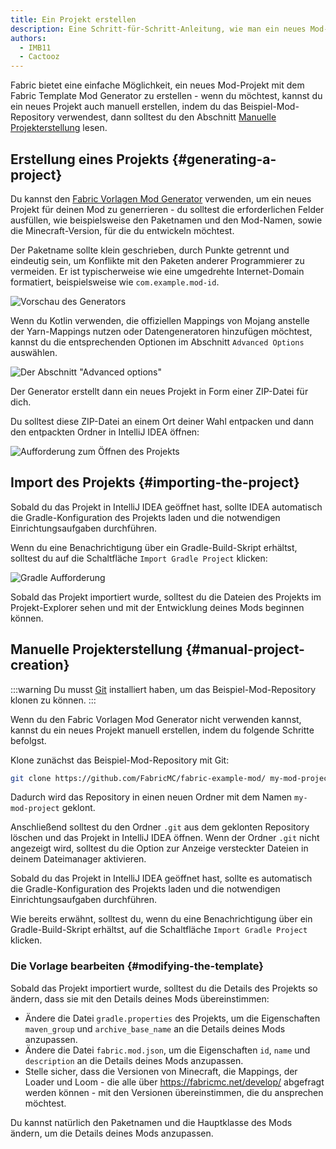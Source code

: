 ```yaml
---
title: Ein Projekt erstellen
description: Eine Schritt-für-Schritt-Anleitung, wie man ein neues Mod-Projekt mit dem Fabric Vorlagen Mod Generator erstellt.
authors:
  - IMB11
  - Cactooz
---
```


Fabric bietet eine einfache Möglichkeit, ein neues Mod-Projekt mit dem Fabric Template Mod Generator zu erstellen - wenn du möchtest, kannst du ein neues Projekt auch manuell erstellen, indem du das Beispiel-Mod-Repository verwendest, dann solltest du den Abschnitt [Manuelle Projekterstellung](#manuelle-projekterstellung) lesen.

## Erstellung eines Projekts {#generating-a-project}

Du kannst den [Fabric Vorlagen Mod Generator](https://fabricmc.net/develop/template/) verwenden, um ein neues Projekt für deinen Mod zu generrieren - du solltest die erforderlichen Felder ausfüllen, wie beispielsweise den Paketnamen und den Mod-Namen, sowie die Minecraft-Version, für die du entwickeln möchtest.

Der Paketname sollte klein geschrieben, durch Punkte getrennt und eindeutig sein, um Konflikte mit den Paketen anderer Programmierer zu vermeiden. Er ist typischerweise wie eine umgedrehte Internet-Domain formatiert, beispielsweise wie `com.example.mod-id`.

![Vorschau des Generators](/assets/develop/getting-started/template-generator.png)

Wenn du Kotlin verwenden, die offiziellen Mappings von Mojang anstelle der Yarn-Mappings nutzen oder Datengeneratoren hinzufügen möchtest, kannst du die entsprechenden Optionen im Abschnitt `Advanced Options` auswählen.

![Der Abschnitt "Advanced options"](/assets/develop/getting-started/template-generator-advanced.png)

Der Generator erstellt dann ein neues Projekt in Form einer ZIP-Datei für dich.

Du solltest diese ZIP-Datei an einem Ort deiner Wahl entpacken und dann den entpackten Ordner in IntelliJ IDEA öffnen:

![Aufforderung zum Öffnen des Projekts](/assets/develop/getting-started/open-project.png)

## Import des Projekts {#importing-the-project}

Sobald du das Projekt in IntelliJ IDEA geöffnet hast, sollte IDEA automatisch die Gradle-Konfiguration des Projekts laden und die notwendigen Einrichtungsaufgaben durchführen.

Wenn du eine Benachrichtigung über ein Gradle-Build-Skript erhältst, solltest du auf die Schaltfläche `Import Gradle Project` klicken:

![Gradle Aufforderung](/assets/develop/getting-started/gradle-prompt.png)

Sobald das Projekt importiert wurde, solltest du die Dateien des Projekts im Projekt-Explorer sehen und mit der Entwicklung deines Mods beginnen können.

## Manuelle Projekterstellung {#manual-project-creation}

:::warning
Du musst [Git](https://git-scm.com/) installiert haben, um das Beispiel-Mod-Repository klonen zu können.
:::

Wenn du den Fabric Vorlagen Mod Generator nicht verwenden kannst, kannst du ein neues Projekt manuell erstellen, indem du folgende Schritte befolgst.

Klone zunächst das Beispiel-Mod-Repository mit Git:

```sh
git clone https://github.com/FabricMC/fabric-example-mod/ my-mod-project
```

Dadurch wird das Repository in einen neuen Ordner mit dem Namen `my-mod-project` geklont.

Anschließend solltest du den Ordner `.git` aus dem geklonten Repository löschen und das Projekt in IntelliJ IDEA öffnen. Wenn der Ordner `.git` nicht angezeigt wird, solltest du die Option zur Anzeige versteckter Dateien in deinem Dateimanager aktivieren.

Sobald du das Projekt in IntelliJ IDEA geöffnet hast, sollte es automatisch die Gradle-Konfiguration des Projekts laden und die notwendigen Einrichtungsaufgaben durchführen.

Wie bereits erwähnt, solltest du, wenn du eine Benachrichtigung über ein Gradle-Build-Skript erhältst, auf die Schaltfläche `Import Gradle Project` klicken.

### Die Vorlage bearbeiten {#modifying-the-template}

Sobald das Projekt importiert wurde, solltest du die Details des Projekts so ändern, dass sie mit den Details deines Mods übereinstimmen:

- Ändere die Datei `gradle.properties` des Projekts, um die Eigenschaften `maven_group` und `archive_base_name` an die Details deines Mods anzupassen.
- Ändere die Datei `fabric.mod.json`, um die Eigenschaften `id`, `name` und `description` an die Details deines Mods anzupassen.
- Stelle sicher, dass die Versionen von Minecraft, die Mappings, der Loader und Loom - die alle über <https://fabricmc.net/develop/> abgefragt werden können - mit den Versionen übereinstimmen, die du ansprechen möchtest.

Du kannst natürlich den Paketnamen und die Hauptklasse des Mods ändern, um die Details deines Mods anzupassen.
